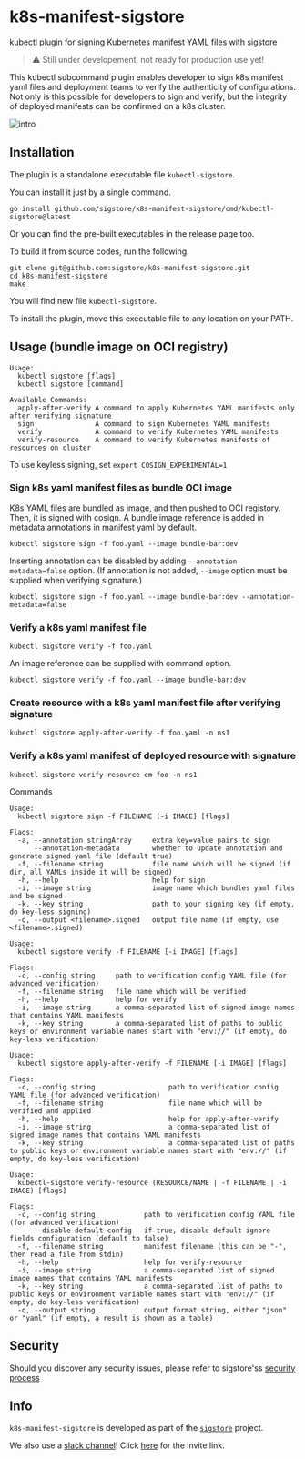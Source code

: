 # k8s-manifest-sigstore

kubectl plugin for signing Kubernetes manifest YAML files with sigstore

> :warning: Still under developement, not ready for production use yet!

This kubectl subcommand plugin enables developer to sign k8s manifest yaml files and deployment teams to verify the authenticity of configurations.   Not only is this possible for developers to sign and verify, but  the integrity of deployed manifests can be confirmed on a k8s cluster. 

![intro](images/intro.gif?)

## Installation

The plugin is a standalone executable file `kubectl-sigstore`. 

You can install it just by a single command.
```
go install github.com/sigstore/k8s-manifest-sigstore/cmd/kubectl-sigstore@latest
```

Or you can find the pre-built executables in the release page too.

To build it from source codes, run the following. 
```
git clone git@github.com:sigstore/k8s-manifest-sigstore.git
cd k8s-manifest-sigstore
make
```
You will find new file `kubectl-sigstore`.

To install the plugin, move this executable file to any location on your PATH.


## Usage (bundle image on OCI registry)

```
Usage:
  kubectl sigstore [flags]
  kubectl sigstore [command]

Available Commands:
  apply-after-verify A command to apply Kubernetes YAML manifests only after verifying signature
  sign               A command to sign Kubernetes YAML manifests
  verify             A command to verify Kubernetes YAML manifests
  verify-resource    A command to verify Kubernetes manifests of resources on cluster
```

To use keyless signing, set `export COSIGN_EXPERIMENTAL=1`

### Sign k8s yaml manifest files as bundle OCI image

K8s YAML files are bundled as image, and then pushed to OCI registory. Then, it is signed with cosign. A bundle image reference is added in metadata.annotations in manifest yaml by default. 

`kubectl sigstore sign -f foo.yaml --image bundle-bar:dev`

Inserting annotation can be disabled by adding `--annotation-metadata=false` option. (If annotation is not added, `--image` option must be supplied when verifying signature.)

`kubectl sigstore sign -f foo.yaml --image bundle-bar:dev --annotation-metadata=false`

### Verify a k8s yaml manifest file

`kubectl sigstore verify -f foo.yaml`

An image reference can be supplied with command option.

`kubectl sigstore verify -f foo.yaml --image bundle-bar:dev`

### Create resource with a k8s yaml manifest file after verifying signature

`kubectl sigstore apply-after-verify -f foo.yaml -n ns1`

### Verify a k8s yaml manifest of deployed resource with signature

`kubectl sigstore verify-resource cm foo -n ns1`


Commands

```
Usage:
  kubectl sigstore sign -f FILENAME [-i IMAGE] [flags]

Flags:
  -a, --annotation stringArray     extra key=value pairs to sign
      --annotation-metadata        whether to update annotation and generate signed yaml file (default true)
  -f, --filename string            file name which will be signed (if dir, all YAMLs inside it will be signed)
  -h, --help                       help for sign
  -i, --image string               image name which bundles yaml files and be signed
  -k, --key string                 path to your signing key (if empty, do key-less signing)
  -o, --output <filename>.signed   output file name (if empty, use <filename>.signed)
```

```
Usage:
  kubectl sigstore verify -f FILENAME [-i IMAGE] [flags]

Flags:
  -c, --config string     path to verification config YAML file (for advanced verification)
  -f, --filename string   file name which will be verified
  -h, --help              help for verify
  -i, --image string      a comma-separated list of signed image names that contains YAML manifests
  -k, --key string        a comma-separated list of paths to public keys or environment variable names start with "env://" (if empty, do key-less verification)
```

```
Usage:
  kubectl sigstore apply-after-verify -f FILENAME [-i IMAGE] [flags]

Flags:
  -c, --config string                  path to verification config YAML file (for advanced verification)
  -f, --filename string                file name which will be verified and applied
  -h, --help                           help for apply-after-verify
  -i, --image string                   a comma-separated list of signed image names that contains YAML manifests
  -k, --key string                     a comma-separated list of paths to public keys or environment variable names start with "env://" (if empty, do key-less verification)
```

```
Usage:
  kubectl-sigstore verify-resource (RESOURCE/NAME | -f FILENAME | -i IMAGE) [flags]

Flags:
  -c, --config string            path to verification config YAML file (for advanced verification)
      --disable-default-config   if true, disable default ignore fields configuration (default to false)
  -f, --filename string          manifest filename (this can be "-", then read a file from stdin)
  -h, --help                     help for verify-resource
  -i, --image string             a comma-separated list of signed image names that contains YAML manifests
  -k, --key string               a comma-separated list of paths to public keys or environment variable names start with "env://" (if empty, do key-less verification)
  -o, --output string            output format string, either "json" or "yaml" (if empty, a result is shown as a table)
```

## Security

Should you discover any security issues, please refer to sigstore'ss [security
process](https://github.com/sigstore/community/blob/main/SECURITY.md)

## Info

`k8s-manifest-sigstore` is developed as part of the [`sigstore`](https://sigstore.dev) project.

We also use a [slack channel](https://sigstore.slack.com)!
Click [here](https://join.slack.com/t/sigstore/shared_invite/zt-mhs55zh0-XmY3bcfWn4XEyMqUUutbUQ) for the invite link.
